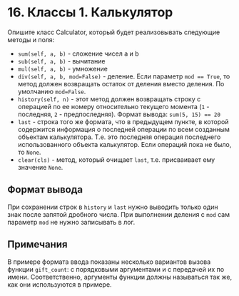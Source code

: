# 16. Классы 1. Калькулятор
Опишите класс Calculator, который будет реализовывать следующие методы и поля:
- `sum(self, a, b)` - сложение чисел a и b
- `sub(self, a, b)` - вычитание
- `mul(self, a, b)` - умножение
- `div(self, a, b, mod=False)` - деление. Если параметр `mod == True`, то метод должен возвращать остаток от деления вместо деления. По умолчанию `mod=False`.
- `history(self, n)` - этот метод должен возвращать строку с операцией по ее номеру относительно текущего момента (`1` - последняя, `2` - предпоследняя). Формат вывода: `sum(5, 15) == 20`
- `last` - строка того же формата, что в предыдущем пункте, в которой содержится информация о последней операции по всем созданным объектам калькулятора. Т.е. это последняя операция последнего использованного объекта калькулятор. Если операций пока не было, то `None`.
- `clear(cls)` - метод, который очищает `last`, т.е. присваивает ему значение `None`.

## Формат вывода
При сохранении строк в `history` и `last` нужно выводить только один знак после запятой дробного числа. При выполнении деления с `mod` сам параметр `mod` не нужно записывать в лог.

## Примечания
В примере формата ввода показаны несколько вариантов вызова функции `gift_count`: с порядковыми аргументами и с передачей их по имени. Соответственно, аргументы функции должны называться так же, как они используются в примере.

